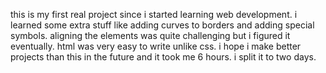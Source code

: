this is my first real project since i started learning web development. i learned some extra stuff like adding curves to borders and adding special symbols.
aligning the elements was quite challenging but i figured it eventually. html was very easy to write unlike css. i hope i make better projects than this in the future
and it took me 6 hours. i split it to two days. 